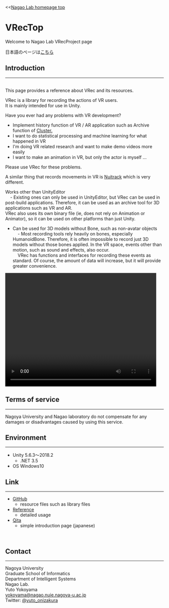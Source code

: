 <<[Nagao Lab homepage top](http://www.nagao.nuie.nagoya-u.ac.jp)
# **VRecTop**

Welcome to Nagao Lab VRecProject page<br>

日本語のページは[こちら](./japanese/index.html)<br>

## **Introduction**
---
<br>
This page provides a reference about VRec and its resources.

VRec is a library for recording the actions of VR users. <br>
It is mainly intended for use in Unity. <br>

Have you ever had any problems with VR development? <br>
- Implement history function of VR / AR application such as Archive function of [Cluster.](https://cluster.mu/en)
- I want to do statistical processing and machine learning for what happened in VR
- I'm doing VR related research and want to make demo videos more easily
- I want to make an animation in VR, but only the actor is myself ...

Please use VRec for these problems.

A similar thing that records movements in VR is [Nuitrack](http://download.3divi.com/Nuitrack/doc/UnityMotionCapture_page.html) which is very different.<br>

Works other than UnityEditor <br>
    - Existing ones can only be used in UnityEditor, but VRec can be used in post-build applications. Therefore, it can be used as an archive tool for 3D applications such as VR and AR. <br>
VRec also uses its own binary file (ie, does not rely on Animation or Animator), so it can be used on other platforms than just Unity. <br>
- Can be used for 3D models without Bone, such as non-avatar objects <br>
    - Most recording tools rely heavily on bones, especially HumanoidBone. Therefore, it is often impossible to record just 3D models without those bones applied. In the VR space, events other than motion, such as sound and effects, also occur. <br>
    VRec has functions and interfaces for recording these events as standard. Of course, the amount of data will increase, but it will provide greater convenience. <br>

<video width="480" height="360" controls>
  <source src="VRec紹介動画.mp4" type="video/mp4">
</video>


## **Terms of service**
---
Nagoya University and Nagao laboratory do not compensate for any damages or disadvantages caused by using this service.<br>

## **Environment**
---
- Unity 5.6.3～2018.2
    - .NET 3.5
- OS    Windows10

## **Link**
---
- [GitHub](https://github.com/yutoYokoyama/VRec)
    - resource files such as library files
- [Reference](./VRec.md)
    - detailed usage
- [Qita](https://qiita.com/yuto_onizakura/items/20e6c55233de9049b6e0)
    - simple introduction page (japanese)

<br>

## **Contact**
---
Nagoya University <br>
Graduate School of Informatics <br>
Department of Intelligent Systems <br>
Nagao Lab.<br>
Yuto Yokoyama<br>
yokoyama@nagao.nuie.nagoya-u.ac.jp<br>
Twitter: [@yuto_onizakura](https://twitter.com/yuto_onizakura)<br>

<br>